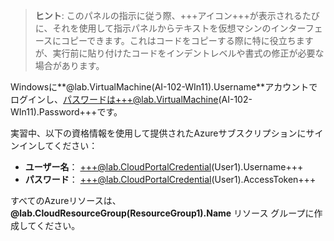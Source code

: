 > **ヒント**: このパネルの指示に従う際、+++アイコン+++が表示されるたびに、それを使用して指示パネルからテキストを仮想マシンのインターフェースにコピーできます。これはコードをコピーする際に特に役立ちますが、実行前に貼り付けたコードをインデントレベルや書式の修正が必要な場合があります。

Windowsに**@lab.VirtualMachine(AI-102-WIn11).Username**アカウントでログインし、パスワードは+++@lab.VirtualMachine(AI-102-WIn11).Password+++です。

実習中、以下の資格情報を使用して提供されたAzureサブスクリプションにサインインしてください：

- **ユーザー名**： +++@lab.CloudPortalCredential(User1).Username+++
- **パスワード**： +++@lab.CloudPortalCredential(User1).AccessToken+++

すべてのAzureリソースは、**@lab.CloudResourceGroup(ResourceGroup1).Name** リソース グループに作成してください。

